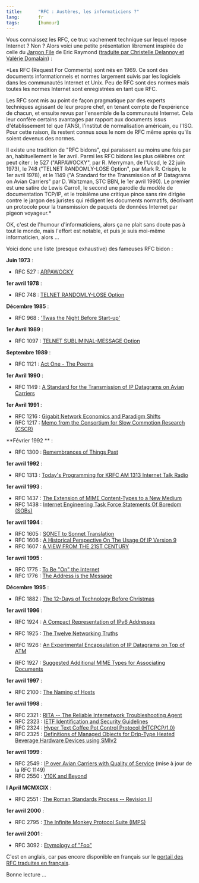 ```yaml
--- 
title:      "RFC : Austères, les informaticiens ?" 
lang:       fr 
tags:       [humour]
---
```





Vous connaissez les RFC, ce truc vachement technique sur lequel repose Internet ? Non ? Alors voici une petite présentation librement inspirée de celle du [Jargon File](http://www.tuxedo.org/~esr/jargon/html/entry/RFC.html) de Eric Raymond ([traduite par Christelle Delannoy et Valérie Domalain](http://ibm2.cicrp.jussieu.fr/bdej/DESS/DELANNOY/index.htm)) :

*Les RFC (Request For Comments) sont nés en 1969. Ce sont des documents informationnels et normes largement suivis par les logiciels dans les communautés Internet et Unix. Peu de RFC sont des normes mais toutes les normes Internet sont enregistrées en tant que RFC.

Les RFC sont mis au point de façon pragmatique par des experts techniques agissant de leur propre chef, en tenant compte de l'expérience de chacun, et ensuite revus par l'ensemble de la communauté Internet. Cela leur confère certains avantages par rapport aux documents issus d'établissement tel que l'ANSI, l'institut de normalisation américain, ou l'ISO. Pour cette raison, ils restent connus sous le nom de RFC même après qu'ils soient devenus des normes.

Il existe une tradition de "RFC bidons", qui paraissent au moins une fois par an, habituellement le 1er avril. Parmi les RFC bidons les plus célèbres ont peut citer : le 527 ("ARPAWOCKY", par R. Merryman, de l'Ucsd, le 22 juin 1973), le 748 ("TELNET RANDOMLY-LOSE Option", par Mark R. Crispin, le 1er avril 1978), et le 1149 ("A Standard for the Transmission of IP Datagrams on Avian Carriers" par D. Waitzman, STC BBN, le 1er avril 1990). Le premier est une satire de Lewis Carroll, le second une parodie du modèle de documentation TCP/IP, et le troisième une critique pince sans rire dirigée contre le jargon des juristes qui rédigent les documents normatifs, décrivant un protocole pour la transmission de paquets de données Internet par pigeon voyageur.*

OK, c'est de l'humour d'informaticiens, alors ça ne plait sans doute pas à tout le monde, mais l'effort est notable, et puis je suis moi-même informaticien, alors ...

Voici donc une liste (presque exhaustive) des fameuses RFC bidon :

**Juin 1973** :


- RFC 527 : [ARPAWOCKY](http://ietf.org/rfc/rfc527.txt)

**1er avril 1978** :


- RFC 748 : [TELNET RANDOMLY-LOSE Option](http://ietf.org/rfc/rfc748.txt)

**Décembre 1985** :


- RFC 968 : ['Twas the Night Before Start-up'](http://ietf.org/rfc/rfc968.txt)

**1er Avril 1989** :


- RFC 1097 : [TELNET SUBLIMINAL-MESSAGE Option](http://ietf.org/rfc/rfc1097.txt)

**Septembre 1989** :


- RFC 1121 : [Act One - The Poems](http://ietf.org/rfc/rfc1121.txt)

**1er Avril 1990** :


- RFC 1149 : [A Standard for the Transmission of IP Datagrams on Avian Carriers](http://ietf.org/rfc/rfc1149.txt)

**1er Avril 1991** :


- RFC 1216 : [Gigabit Network Economics and Paradigm Shifts](http://ietf.org/rfc/rfc1216.txt)
- RFC 1217 : [Memo from the Consortium for Slow Commotion Research (CSCR)](http://ietf.org/rfc/rfc1217.txt)

**Février 1992 ** :


- RFC 1300 : [Remembrances of Things Past](http://ietf.org/rfc/rfc1300.txt)

**1er avril 1992** :


- RFC 1313 : [Today's Programming for KRFC AM 1313 Internet Talk Radio](http://ietf.org/rfc/rfc1313.txt)

**1er avril 1993** :


- RFC 1437 : [The Extension of MIME Content-Types to a New Medium](http://ietf.org/rfc/rfc1437.txt)
- RFC 1438 : [Internet Engineering Task Force Statements Of Boredom (SOBs)](http://ietf.org/rfc/rfc1438.txt)

**1er avril 1994** :


- RFC 1605 : [SONET to Sonnet Translation](http://ietf.org/rfc/rfc1605.txt)
- RFC 1606 : [A Historical Perspective On The Usage Of IP Version 9](http://ietf.org/rfc/rfc1606.txt)
- RFC 1607 : [A VIEW FROM THE 21ST CENTURY](http://ietf.org/rfc/rfc1607.txt)

**1er avril 1995** :


- RFC 1775 : [To Be "On" the Internet](http://ietf.org/rfc/rfc1775.txt)
- RFC 1776 : [The Address is the Message](http://ietf.org/rfc/rfc1776.txt)

**Décembre 1995** :


- RFC 1882 : [The 12-Days of Technology Before Christmas](http://ietf.org/rfc/rfc1882.txt)

**1er avril 1996** :


- RFC 1924 : [A Compact Representation of IPv6 Addresses](http://ietf.org/rfc/rfc1924.txt)
- RFC 1925 : [The Twelve Networking Truths
](http://ietf.org/rfc/rfc1925.txt)

- RFC 1926 : [An Experimental Encapsulation of IP Datagrams on Top of ATM](http://ietf.org/rfc/rfc1926.txt)
- RFC 1927 : [Suggested Additional MIME Types for Associating Documents](http://ietf.org/rfc/rfc1927.txt)


**1er avril 1997** :


- RFC 2100 : [The Naming of Hosts](http://ietf.org/rfc/rfc2100.txt)

**1er avril 1998** :


- RFC 2321 : [RITA -- The Reliable Internetwork Troubleshooting Agent](http://ietf.org/rfc/rfc2321.txt)
- RFC 2323 : [IETF Identification and Security Guidelines](http://ietf.org/rfc/rfc2323.txt)
- RFC 2324 : [Hyper Text Coffee Pot Control Protocol (HTCPCP/1.0)](http://ietf.org/rfc/rfc2324.txt)
- RFC 2325 : [Definitions of Managed Objects for Drip-Type Heated Beverage Hardware Devices using SMIv2](http://ietf.org/rfc/rfc2325.txt)

**1er avril 1999** :


- RFC 2549 : [IP over Avian Carriers with Quality of Service](http://ietf.org/rfc/rfc2549.txt) (mise à jour de la RFC 1149)
- RFC 2550 : [Y10K and Beyond](http://ietf.org/rfc/rfc2550.txt)

**I April MCMXCIX** :


- RFC 2551 : [The Roman Standards Process -- Revision III](http://ietf.org/rfc/rfc2551.txt)

**1er avril 2000** :


- RFC 2795 : [The Infinite Monkey Protocol Suite (IMPS)](http://ietf.org/rfc/rfc2795.txt)

**1er avril 2001** :


- RFC 3092 : [Etymology of "Foo"](http://ietf.org/rfc/rfc3092.txt)

C'est en anglais, car pas encore disponible en français sur le [portail des RFC traduites en français](http://abcdrfc.free.fr/).

Bonne lecture ...
